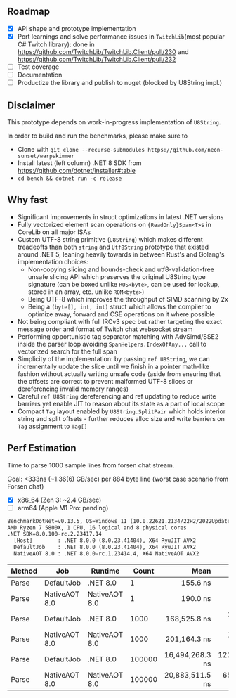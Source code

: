 ## Roadmap
- [x] API shape and prototype implementation
- [x] Port learnings and solve performance issues in `TwitchLib`(most popular C# Twitch library): done in https://github.com/TwitchLib/TwitchLib.Client/pull/230 and https://github.com/TwitchLib/TwitchLib.Client/pull/232
- [ ] Test coverage
- [ ] Documentation
- [ ] Productize the library and publish to nuget (blocked by U8String impl.)

## Disclaimer
This prototype depends on work-in-progress implementation of `U8String`.

In order to build and run the benchmarks, please make sure to
- Clone with  `git clone --recurse-submodules https://github.com/neon-sunset/warpskimmer`
- Install latest (left column) .NET 8 SDK from https://github.com/dotnet/installer#table
- `cd bench && dotnet run -c release`

## Why fast
- Significant improvements in struct optimizations in latest .NET versions
- Fully vectorized element scan operations on `{ReadOnly}Span<T>`s in CoreLib on all major ISAs
- Custom UTF-8 string primitive (`U8String`) which makes different treadeoffs than both `string` and `Utf8String` prototype that existed around .NET 5, leaning heavily towards in between Rust's and Golang's implementation choices:
  - Non-copying slicing and bounds-check and utf8-validation-free unsafe slicing API which preserves the original U8String type signature (can be boxed unlike `ROS<byte>`, can be used for lookup, stored in an array, etc. unlike `ROM<byte>`)
  - Being UTF-8 which improves the throughput of SIMD scanning by 2x
  - Being a `(byte[], int, int)` struct which allows the compiler to optimize away, forward and CSE operations on it where possible
- Not being compliant with full IRCv3 spec but rather targeting the exact message order and format of Twitch chat websocket stream
- Performing opportunistic tag separator matching with AdvSimd/SSE2 inside the parser loop avoiding `SpanHelpers.IndexOfAny...` call to vectorized search for the full span
- Simplicity of the implementation: by passing `ref U8String`, we can incrementally update the slice until we finish in a pointer math-like fashion without actually writing unsafe code (aside from ensuring that the offsets are correct to prevent malformed UTF-8 slices or dereferencing invalid memory ranges)
- Careful `ref U8String` dereferencing and ref updating to reduce write barriers yet enable JIT to reason about its state as a part of local scope
- Compact `Tag` layout enabled by `U8String.SplitPair` which holds interior string and split offsets - further reduces alloc size and write barriers on `Tag` assignment to `Tag[]`

## Perf Estimation
Time to parse 1000 sample lines from forsen chat stream.

Goal: <333ns (~1.36(6) GB/sec) per 884 byte line (worst case scenario from Forsen chat)
- [x] x86_64 (Zen 3: ~2.4 GB/sec)
- [ ] arm64 (Apple M1 Pro: pending)

```txt
BenchmarkDotNet=v0.13.5, OS=Windows 11 (10.0.22621.2134/22H2/2022Update/SunValley2)
AMD Ryzen 7 5800X, 1 CPU, 16 logical and 8 physical cores
.NET SDK=8.0.100-rc.2.23417.14
  [Host]        : .NET 8.0.0 (8.0.23.41404), X64 RyuJIT AVX2
  DefaultJob    : .NET 8.0.0 (8.0.23.41404), X64 RyuJIT AVX2
  NativeAOT 8.0 : .NET 8.0.0-rc.1.23414.4, X64 NativeAOT AVX2
``````

| Method |           Job |       Runtime |  Count |            Mean |         Error |        StdDev |      Gen0 |  Allocated |
|------- |-------------- |-------------- |------- |----------------:|--------------:|--------------:|----------:|-----------:|
|  Parse |    DefaultJob |      .NET 8.0 |      1 |        155.6 ns |       1.39 ns |       1.30 ns |    0.0367 |      616 B |
|  Parse | NativeAOT 8.0 | NativeAOT 8.0 |      1 |        190.0 ns |       1.78 ns |       1.58 ns |    0.0367 |      616 B |
|  Parse |    DefaultJob |      .NET 8.0 |   1000 |    168,525.8 ns |   2,078.27 ns |   1,735.45 ns |   36.3770 |   611368 B |
|  Parse | NativeAOT 8.0 | NativeAOT 8.0 |   1000 |    201,164.3 ns |   1,281.51 ns |   1,198.72 ns |   36.3770 |   611368 B |
|  Parse |    DefaultJob |      .NET 8.0 | 100000 | 16,494,268.3 ns | 122,753.73 ns | 108,817.98 ns | 3593.7500 | 60306100 B |
|  Parse | NativeAOT 8.0 | NativeAOT 8.0 | 100000 | 20,883,511.5 ns |  65,064.85 ns |  60,861.70 ns | 3593.7500 | 60306100 B |
